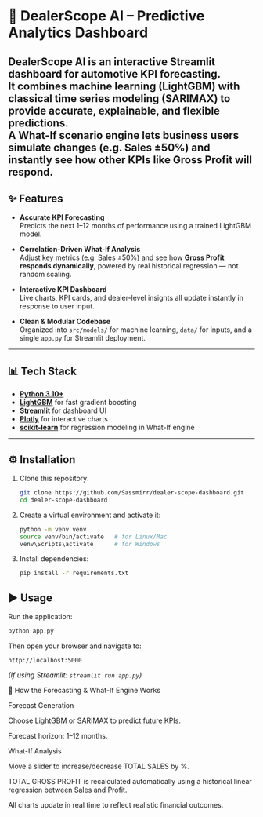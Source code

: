 # 🚗 DealerScope AI – Predictive Analytics Dashboard

DealerScope AI is an **interactive Streamlit dashboard** for automotive KPI forecasting.  
It combines **machine learning (LightGBM)** with **classical time series modeling (SARIMAX)** to provide accurate, explainable, and flexible predictions.  
A **What-If scenario engine** lets business users simulate changes (e.g. Sales ±50%) and instantly see **how other KPIs like Gross Profit will respond.**
---

## ✨ Features
- **Accurate KPI Forecasting**  
  Predicts the next 1–12 months of performance using a trained LightGBM model.
  
- **Correlation-Driven What-If Analysis**  
  Adjust key metrics (e.g. Sales ±50%) and see how **Gross Profit responds dynamically**, powered by real historical regression — not random scaling.
  
- **Interactive KPI Dashboard**  
  Live charts, KPI cards, and dealer-level insights all update instantly in response to user input.
  
- **Clean & Modular Codebase**  
  Organized into `src/models/` for machine learning, `data/` for inputs, and a single `app.py` for Streamlit deployment.

---

## 📊 Tech Stack
- **[Python 3.10+](https://www.python.org/)**  
- **[LightGBM](https://lightgbm.readthedocs.io/)** for fast gradient boosting  
- **[Streamlit](https://streamlit.io/)** for dashboard UI  
- **[Plotly](https://plotly.com/python/)** for interactive charts  
- **[scikit-learn](https://scikit-learn.org/)** for regression modeling in What-If engine  

---

## ⚙️ Installation
1. Clone this repository:
   ```bash
   git clone https://github.com/Sassmirr/dealer-scope-dashboard.git
   cd dealer-scope-dashboard
   ```
2. Create a virtual environment and activate it:
   ```bash
   python -m venv venv
   source venv/bin/activate   # for Linux/Mac
   venv\Scripts\activate      # for Windows
   ```
3. Install dependencies:
   ```bash
   pip install -r requirements.txt
   ```

## ▶️ Usage
Run the application:
```bash
python app.py
```
Then open your browser and navigate to:
```
http://localhost:5000
```
*(If using Streamlit: `streamlit run app.py`)*


🧠 How the Forecasting & What-If Engine Works

Forecast Generation

Choose LightGBM or SARIMAX to predict future KPIs.

Forecast horizon: 1–12 months.

What-If Analysis

Move a slider to increase/decrease TOTAL SALES by %.

TOTAL GROSS PROFIT is recalculated automatically using a historical linear regression between Sales and Profit.

All charts update in real time to reflect realistic financial outcomes.

